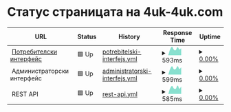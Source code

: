 # Статус страницата на 4uk-4uk.com

<!--start: status pages-->
<!-- This summary is generated by Upptime (https://github.com/upptime/upptime) -->
<!-- Do not edit this manually, your changes will be overwritten -->
<!-- prettier-ignore -->
| URL | Status | History | Response Time | Uptime |
| --- | ------ | ------- | ------------- | ------ |
| <img alt="" src="https://icons.duckduckgo.com/ip3/4uk-4uk.com.ico" height="13"> [Потребителски интерфейс](https://4uk-4uk.com) | 🟩 Up | [potrebitelski-interfejs.yml](https://github.com/4uk4uk/status-page/commits/HEAD/history/potrebitelski-interfejs.yml) | <details><summary><img alt="Response time graph" src="./graphs/potrebitelski-interfejs/response-time-week.png" height="20"> 593ms</summary><br><a href="https://status.4uk-4uk.com/history/potrebitelski-interfejs"><img alt="Response time 566" src="https://img.shields.io/endpoint?url=https%3A%2F%2Fraw.githubusercontent.com%2F4uk4uk%2Fstatus-page%2FHEAD%2Fapi%2Fpotrebitelski-interfejs%2Fresponse-time.json"></a><br><a href="https://status.4uk-4uk.com/history/potrebitelski-interfejs"><img alt="24-hour response time 633" src="https://img.shields.io/endpoint?url=https%3A%2F%2Fraw.githubusercontent.com%2F4uk4uk%2Fstatus-page%2FHEAD%2Fapi%2Fpotrebitelski-interfejs%2Fresponse-time-day.json"></a><br><a href="https://status.4uk-4uk.com/history/potrebitelski-interfejs"><img alt="7-day response time 593" src="https://img.shields.io/endpoint?url=https%3A%2F%2Fraw.githubusercontent.com%2F4uk4uk%2Fstatus-page%2FHEAD%2Fapi%2Fpotrebitelski-interfejs%2Fresponse-time-week.json"></a><br><a href="https://status.4uk-4uk.com/history/potrebitelski-interfejs"><img alt="30-day response time 566" src="https://img.shields.io/endpoint?url=https%3A%2F%2Fraw.githubusercontent.com%2F4uk4uk%2Fstatus-page%2FHEAD%2Fapi%2Fpotrebitelski-interfejs%2Fresponse-time-month.json"></a><br><a href="https://status.4uk-4uk.com/history/potrebitelski-interfejs"><img alt="1-year response time 566" src="https://img.shields.io/endpoint?url=https%3A%2F%2Fraw.githubusercontent.com%2F4uk4uk%2Fstatus-page%2FHEAD%2Fapi%2Fpotrebitelski-interfejs%2Fresponse-time-year.json"></a></details> | <details><summary><a href="https://status.4uk-4uk.com/history/potrebitelski-interfejs">0.00%</a></summary><a href="https://status.4uk-4uk.com/history/potrebitelski-interfejs"><img alt="All-time uptime 39.81%" src="https://img.shields.io/endpoint?url=https%3A%2F%2Fraw.githubusercontent.com%2F4uk4uk%2Fstatus-page%2FHEAD%2Fapi%2Fpotrebitelski-interfejs%2Fuptime.json"></a><br><a href="https://status.4uk-4uk.com/history/potrebitelski-interfejs"><img alt="24-hour uptime 0.00%" src="https://img.shields.io/endpoint?url=https%3A%2F%2Fraw.githubusercontent.com%2F4uk4uk%2Fstatus-page%2FHEAD%2Fapi%2Fpotrebitelski-interfejs%2Fuptime-day.json"></a><br><a href="https://status.4uk-4uk.com/history/potrebitelski-interfejs"><img alt="7-day uptime 0.00%" src="https://img.shields.io/endpoint?url=https%3A%2F%2Fraw.githubusercontent.com%2F4uk4uk%2Fstatus-page%2FHEAD%2Fapi%2Fpotrebitelski-interfejs%2Fuptime-week.json"></a><br><a href="https://status.4uk-4uk.com/history/potrebitelski-interfejs"><img alt="30-day uptime 39.81%" src="https://img.shields.io/endpoint?url=https%3A%2F%2Fraw.githubusercontent.com%2F4uk4uk%2Fstatus-page%2FHEAD%2Fapi%2Fpotrebitelski-interfejs%2Fuptime-month.json"></a><br><a href="https://status.4uk-4uk.com/history/potrebitelski-interfejs"><img alt="1-year uptime 39.81%" src="https://img.shields.io/endpoint?url=https%3A%2F%2Fraw.githubusercontent.com%2F4uk4uk%2Fstatus-page%2FHEAD%2Fapi%2Fpotrebitelski-interfejs%2Fuptime-year.json"></a></details>
| <img alt="" src="https://icons.duckduckgo.com/ip3/null.ico" height="13"> Администраторски интерфейс | 🟩 Up | [administratorski-interfejs.yml](https://github.com/4uk4uk/status-page/commits/HEAD/history/administratorski-interfejs.yml) | <details><summary><img alt="Response time graph" src="./graphs/administratorski-interfejs/response-time-week.png" height="20"> 599ms</summary><br><a href="https://status.4uk-4uk.com/history/administratorski-interfejs"><img alt="Response time 654" src="https://img.shields.io/endpoint?url=https%3A%2F%2Fraw.githubusercontent.com%2F4uk4uk%2Fstatus-page%2FHEAD%2Fapi%2Fadministratorski-interfejs%2Fresponse-time.json"></a><br><a href="https://status.4uk-4uk.com/history/administratorski-interfejs"><img alt="24-hour response time 661" src="https://img.shields.io/endpoint?url=https%3A%2F%2Fraw.githubusercontent.com%2F4uk4uk%2Fstatus-page%2FHEAD%2Fapi%2Fadministratorski-interfejs%2Fresponse-time-day.json"></a><br><a href="https://status.4uk-4uk.com/history/administratorski-interfejs"><img alt="7-day response time 599" src="https://img.shields.io/endpoint?url=https%3A%2F%2Fraw.githubusercontent.com%2F4uk4uk%2Fstatus-page%2FHEAD%2Fapi%2Fadministratorski-interfejs%2Fresponse-time-week.json"></a><br><a href="https://status.4uk-4uk.com/history/administratorski-interfejs"><img alt="30-day response time 654" src="https://img.shields.io/endpoint?url=https%3A%2F%2Fraw.githubusercontent.com%2F4uk4uk%2Fstatus-page%2FHEAD%2Fapi%2Fadministratorski-interfejs%2Fresponse-time-month.json"></a><br><a href="https://status.4uk-4uk.com/history/administratorski-interfejs"><img alt="1-year response time 654" src="https://img.shields.io/endpoint?url=https%3A%2F%2Fraw.githubusercontent.com%2F4uk4uk%2Fstatus-page%2FHEAD%2Fapi%2Fadministratorski-interfejs%2Fresponse-time-year.json"></a></details> | <details><summary><a href="https://status.4uk-4uk.com/history/administratorski-interfejs">0.00%</a></summary><a href="https://status.4uk-4uk.com/history/administratorski-interfejs"><img alt="All-time uptime 39.81%" src="https://img.shields.io/endpoint?url=https%3A%2F%2Fraw.githubusercontent.com%2F4uk4uk%2Fstatus-page%2FHEAD%2Fapi%2Fadministratorski-interfejs%2Fuptime.json"></a><br><a href="https://status.4uk-4uk.com/history/administratorski-interfejs"><img alt="24-hour uptime 0.00%" src="https://img.shields.io/endpoint?url=https%3A%2F%2Fraw.githubusercontent.com%2F4uk4uk%2Fstatus-page%2FHEAD%2Fapi%2Fadministratorski-interfejs%2Fuptime-day.json"></a><br><a href="https://status.4uk-4uk.com/history/administratorski-interfejs"><img alt="7-day uptime 0.00%" src="https://img.shields.io/endpoint?url=https%3A%2F%2Fraw.githubusercontent.com%2F4uk4uk%2Fstatus-page%2FHEAD%2Fapi%2Fadministratorski-interfejs%2Fuptime-week.json"></a><br><a href="https://status.4uk-4uk.com/history/administratorski-interfejs"><img alt="30-day uptime 39.81%" src="https://img.shields.io/endpoint?url=https%3A%2F%2Fraw.githubusercontent.com%2F4uk4uk%2Fstatus-page%2FHEAD%2Fapi%2Fadministratorski-interfejs%2Fuptime-month.json"></a><br><a href="https://status.4uk-4uk.com/history/administratorski-interfejs"><img alt="1-year uptime 39.81%" src="https://img.shields.io/endpoint?url=https%3A%2F%2Fraw.githubusercontent.com%2F4uk4uk%2Fstatus-page%2FHEAD%2Fapi%2Fadministratorski-interfejs%2Fuptime-year.json"></a></details>
| <img alt="" src="https://icons.duckduckgo.com/ip3/null.ico" height="13"> REST API | 🟩 Up | [rest-api.yml](https://github.com/4uk4uk/status-page/commits/HEAD/history/rest-api.yml) | <details><summary><img alt="Response time graph" src="./graphs/rest-api/response-time-week.png" height="20"> 585ms</summary><br><a href="https://status.4uk-4uk.com/history/rest-api"><img alt="Response time 543" src="https://img.shields.io/endpoint?url=https%3A%2F%2Fraw.githubusercontent.com%2F4uk4uk%2Fstatus-page%2FHEAD%2Fapi%2Frest-api%2Fresponse-time.json"></a><br><a href="https://status.4uk-4uk.com/history/rest-api"><img alt="24-hour response time 675" src="https://img.shields.io/endpoint?url=https%3A%2F%2Fraw.githubusercontent.com%2F4uk4uk%2Fstatus-page%2FHEAD%2Fapi%2Frest-api%2Fresponse-time-day.json"></a><br><a href="https://status.4uk-4uk.com/history/rest-api"><img alt="7-day response time 585" src="https://img.shields.io/endpoint?url=https%3A%2F%2Fraw.githubusercontent.com%2F4uk4uk%2Fstatus-page%2FHEAD%2Fapi%2Frest-api%2Fresponse-time-week.json"></a><br><a href="https://status.4uk-4uk.com/history/rest-api"><img alt="30-day response time 543" src="https://img.shields.io/endpoint?url=https%3A%2F%2Fraw.githubusercontent.com%2F4uk4uk%2Fstatus-page%2FHEAD%2Fapi%2Frest-api%2Fresponse-time-month.json"></a><br><a href="https://status.4uk-4uk.com/history/rest-api"><img alt="1-year response time 543" src="https://img.shields.io/endpoint?url=https%3A%2F%2Fraw.githubusercontent.com%2F4uk4uk%2Fstatus-page%2FHEAD%2Fapi%2Frest-api%2Fresponse-time-year.json"></a></details> | <details><summary><a href="https://status.4uk-4uk.com/history/rest-api">0.00%</a></summary><a href="https://status.4uk-4uk.com/history/rest-api"><img alt="All-time uptime 39.81%" src="https://img.shields.io/endpoint?url=https%3A%2F%2Fraw.githubusercontent.com%2F4uk4uk%2Fstatus-page%2FHEAD%2Fapi%2Frest-api%2Fuptime.json"></a><br><a href="https://status.4uk-4uk.com/history/rest-api"><img alt="24-hour uptime 0.00%" src="https://img.shields.io/endpoint?url=https%3A%2F%2Fraw.githubusercontent.com%2F4uk4uk%2Fstatus-page%2FHEAD%2Fapi%2Frest-api%2Fuptime-day.json"></a><br><a href="https://status.4uk-4uk.com/history/rest-api"><img alt="7-day uptime 0.00%" src="https://img.shields.io/endpoint?url=https%3A%2F%2Fraw.githubusercontent.com%2F4uk4uk%2Fstatus-page%2FHEAD%2Fapi%2Frest-api%2Fuptime-week.json"></a><br><a href="https://status.4uk-4uk.com/history/rest-api"><img alt="30-day uptime 39.81%" src="https://img.shields.io/endpoint?url=https%3A%2F%2Fraw.githubusercontent.com%2F4uk4uk%2Fstatus-page%2FHEAD%2Fapi%2Frest-api%2Fuptime-month.json"></a><br><a href="https://status.4uk-4uk.com/history/rest-api"><img alt="1-year uptime 39.81%" src="https://img.shields.io/endpoint?url=https%3A%2F%2Fraw.githubusercontent.com%2F4uk4uk%2Fstatus-page%2FHEAD%2Fapi%2Frest-api%2Fuptime-year.json"></a></details>

<!--end: status pages-->
